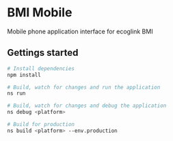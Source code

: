 # BMI Mobile

Mobile phone application interface for ecoglink BMI

## Gettings started

``` bash
# Install dependencies
npm install

# Build, watch for changes and run the application
ns run

# Build, watch for changes and debug the application
ns debug <platform>

# Build for production
ns build <platform> --env.production

```
